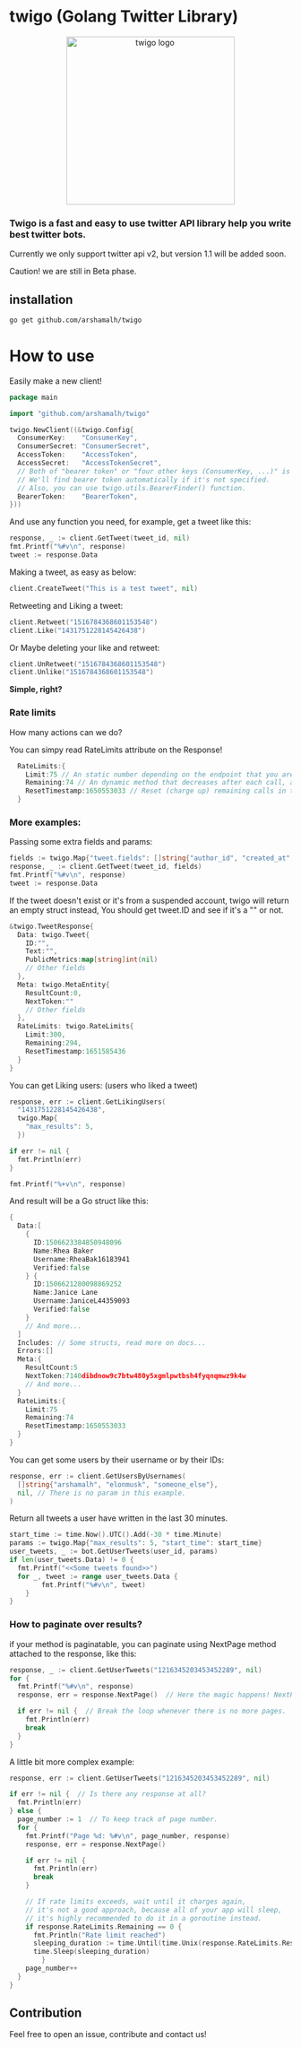 # twigo (Golang Twitter Library)

<p align="center">
  <img src="./twigo.png" alt="twigo logo" width="300">
</p>

### Twigo is a fast and easy to use twitter API library help you write best twitter bots.

Currently we only support twitter api v2, but version 1.1 will be added soon.

Caution! we are still in Beta phase.

## installation

```bash
go get github.com/arshamalh/twigo
```

# How to use
Easily make a new client!
```go
package main

import "github.com/arshamalh/twigo"

twigo.NewClient((&twigo.Config{
  ConsumerKey:    "ConsumerKey",
  ConsumerSecret: "ConsumerSecret",
  AccessToken:    "AccessToken",
  AccessSecret:   "AccessTokenSecret",
  // Both of "bearer token" or "four other keys (ConsumerKey, ...)" is not mandatory.
  // We'll find bearer token automatically if it's not specified.
  // Also, you can use twigo.utils.BearerFinder() function.
  BearerToken:    "BearerToken",
}))
```

And use any function you need, for example, get a tweet like this:

```go
response, _ := client.GetTweet(tweet_id, nil)
fmt.Printf("%#v\n", response)
tweet := response.Data
```

Making a tweet, as easy as below:

```go
client.CreateTweet("This is a test tweet", nil)
```

Retweeting and Liking a tweet:

```go
client.Retweet("1516784368601153548")
client.Like("1431751228145426438")
```

Or Maybe deleting your like and retweet:

```go
client.UnRetweet("1516784368601153548")
client.Unlike("1516784368601153548")
```

**Simple, right?**

### Rate limits
How many actions can we do?

You can simpy read RateLimits attribute on the Response!
```go
  RateLimits:{
    Limit:75 // An static number depending on the endpoint that you are calling or your authentication method.
    Remaining:74 // An dynamic method that decreases after each call, and will reset every once in a while.
    ResetTimestamp:1650553033 // Reset (charge up) remaining calls in this timestamp.
  }
```

### More examples:

Passing some extra fields and params:

```go
fields := twigo.Map{"tweet.fields": []string{"author_id", "created_at", "public_metrics"}}
response, _ := client.GetTweet(tweet_id, fields)
fmt.Printf("%#v\n", response)
tweet := response.Data
```

If the tweet doesn't exist or it's from a suspended account, 
twigo will return an empty struct instead, 
You should get tweet.ID and see if it's a "" or not.

```go
&twigo.TweetResponse{
  Data: twigo.Tweet{
    ID:"", 
    Text:"", 
    PublicMetrics:map[string]int(nil)
    // Other fields
  }, 
  Meta: twigo.MetaEntity{
    ResultCount:0, 
    NextToken:""
    // Other fields
  }, 
  RateLimits: twigo.RateLimits{
    Limit:300, 
    Remaining:294, 
    ResetTimestamp:1651585436
  }
}
```

You can get Liking users: (users who liked a tweet)

```go
response, err := client.GetLikingUsers(
  "1431751228145426438", 
  twigo.Map{
    "max_results": 5,
  })

if err != nil {
  fmt.Println(err)
}

fmt.Printf("%+v\n", response)
```

And result will be a Go struct like this:

```Go
{
  Data:[
    {
      ID:1506623384850948096 
      Name:Rhea Baker 
      Username:RheaBak16183941
      Verified:false
    } {
      ID:1506621280098869252 
      Name:Janice Lane 
      Username:JaniceL44359093
      Verified:false
    }
    // And more...
  ] 
  Includes: // Some structs, read more on docs...
  Errors:[] 
  Meta:{
    ResultCount:5 
    NextToken:7140dibdnow9c7btw480y5xgmlpwtbsh4fyqnqmwz9k4w
    // And more...
  }
  RateLimits:{
    Limit:75
    Remaining:74
    ResetTimestamp:1650553033
  }
}
```

You can get some users by their username or by their IDs:

```go
response, err := client.GetUsersByUsernames(
  []string{"arshamalh", "elonmusk", "someone_else"}, 
  nil, // There is no param in this example.
)
```

Return all tweets a user have written in the last 30 minutes.

```go
start_time := time.Now().UTC().Add(-30 * time.Minute)
params := twigo.Map{"max_results": 5, "start_time": start_time}
user_tweets, _ := bot.GetUserTweets(user_id, params)
if len(user_tweets.Data) != 0 {
  fmt.Printf("<<Some tweets found>>")
  for _, tweet := range user_tweets.Data {
		fmt.Printf("%#v\n", tweet)
	}
}
```

### How to paginate over results?
if your method is paginatable, you can paginate using NextPage method attached to the response, like this:

```go
response, _ := client.GetUserTweets("1216345203453452289", nil)
for {
  fmt.Printf("%#v\n", response)
  response, err = response.NextPage()  // Here the magic happens! NextPage method attached to response

  if err != nil {  // Break the loop whenever there is no more pages.
    fmt.Println(err)
    break
  }
}
```

A little bit more complex example:

```go
response, err := client.GetUserTweets("1216345203453452289", nil)

if err != nil {  // Is there any response at all?
  fmt.Println(err)
} else {
  page_number := 1  // To keep track of page number.
  for {
    fmt.Printf("Page %d: %#v\n", page_number, response)
    response, err = response.NextPage()

    if err != nil {
      fmt.Println(err)
      break
    }

    // If rate limits exceeds, wait until it charges again, 
    // it's not a good approach, because all of your app will sleep, 
    // it's highly recommended to do it in a goroutine instead.
    if response.RateLimits.Remaining == 0 {
      fmt.Println("Rate limit reached")
      sleeping_duration := time.Until(time.Unix(response.RateLimits.ResetTimestamp, 0))
      time.Sleep(sleeping_duration)
		}
    page_number++
  }
}
```

## Contribution
Feel free to open an issue, contribute and contact us!
